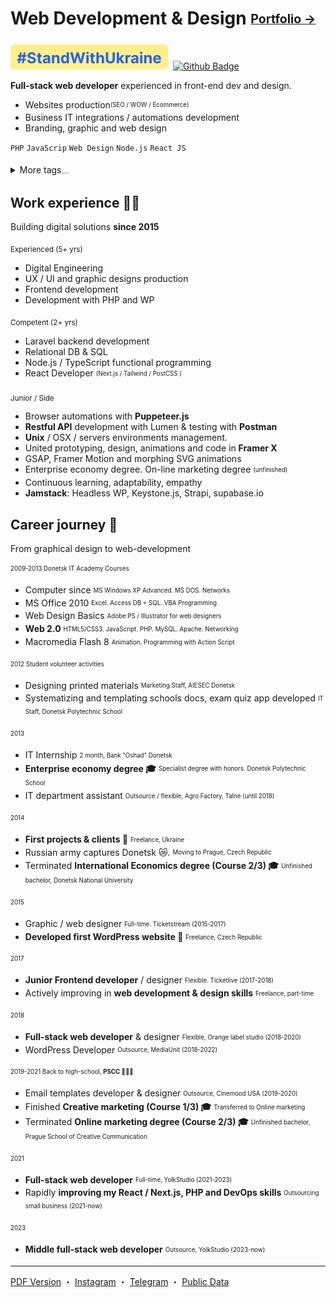 # Web Development & Design <sub><sup>[Portfolio →](http://andriilive.github.io)</sub></sup>

[![StandWithUkraine](https://raw.githubusercontent.com/vshymanskyy/StandWithUkraine/main/badges/StandWithUkraine.svg)](https://github.com/vshymanskyy/StandWithUkraine)&nbsp;
[![Github Badge](https://img.shields.io/github/followers/digitalandyeu?label=@digitalandyeu&style=social)](https://www.github.com/digitalandyeu)

**Full-stack web developer** experienced in front-end dev and design.

- Websites production<sub><sup>(SEO / WOW / Ecommerce)</sup></sub>
- Business IT integrations / automations development
- Branding, graphic and web design

`PHP` `JavaScrip` `Web Design` `Node.js` `React JS`

<!-- TODO: Secnod row !-->

<details>
<summary>More tags𓈓</summary>

`HTML` `SASS` `CSS` `Responsive design` `SEO` `Web 2.0` `restful API`

`Relational Databases` `SQL`

`Browser automation` `CI/CD` `Puppeteer` `Bash` `Zsh` `Shell Scripting`

`Laravel` `WooCommerce` `Wordpress` `Headless CMS`

`Functional Programming` `PostCSS` `WebPack` `ES6` `TypeScript`

`Next.js` `GatsbyJS` `Astro` `Tailwind CSS` `Jamstack`

---

`Online Marketing` `Prototyping`  `Email Marketing` `Finance`

`Remote development` `Framer Motion` `Gsap`

---

`Docker` `Git` `Unix administration` `MacOS` `jq`

`GitPod` `apache` `nginx` `digitalocean` `Vercel` `Netlify`

`Postman` `JetBrains` `GitHub` `linters` `formatters`

---

`Figma` `Framer` `Adobe PS` `Adobe AI` `Sketch App`

</details>

## Work experience 👷🏼

Building digital solutions **since 2015**

<sub>Experienced (5+ yrs)</sub>

- Digital Engineering
- UX / UI and graphic designs production
- Frontend development
- Development with PHP and WP

<sub>Competent (2+ yrs)</sub>

- Laravel backend development
- Relational DB & SQL
- Node.js / TypeScript functional programming
- React Developer <sub><sup>(Next.js / Tailwind / PostCSS )</sup></sub>

<sub>Junior / Side</sub>

- Browser automations with **Puppeteer.js**
- **Restful API** development with Lumen & testing with **Postman**
- **Unix** / OSX / servers environments management.
- United prototyping, design, animations and code in **Framer X**
- GSAP, Framer Motion and morphing SVG animations
- Enterprise economy degree. On-line marketing degree <sub><sup>(unfinished)</sup></sub>
- Continuous learning, adaptability, empathy
- **Jamstack**: Headless WP, Keystone.js, Strapi, supabase.io

## Career journey 💼

From graphical design to web-development

<sub><sup>2009-2013 Donetsk IT Academy Courses</sup></sub>

- Computer since <sub><sup> MS Windows XP Advanced. MS DOS. Networks</sub></sup>
- MS Office 2010 <sub><sup>Excel. Access DB + SQL. VBA Programming</sub></sup>
- Web Design Basics <sub><sup>Adobe PS / Illustrator for web designers</sub></sup>
- **Web 2.0** <sub><sup>HTML5/CSS3. JavaScript. PHP. MySQL. Apache. Networking</sub></sup>
- Macromedia Flash 8 <sub><sup>Animation. Programming with Action Script</sub></sup>

<sub><sup>2012 Student volunteer activities</sup></sub>

- Designing printed materials <sub><sup>Marketing Staff, AIESEC Donetsk</sub></sup>
- Systematizing and templating schools docs, exam quiz app developed  <sub><sup>IT Staff, Donetsk Polytechnic School</sub></sup>

<sub><sup>2013</sup></sub>

- IT Internship <sub><sup>2 month, Bank "Oshad" Donetsk</sub></sup>
- **Enterprise economy degree 🎓** <sub><sup>Specialist degree with honors. Donetsk Polytechnic School</sub></sup>
- IT department assistant  <sub><sup>Outsource / flexible, Agro Factory, Talne (until 2018)</sub></sup>

<sub><sup>2014</sup></sub>

-  **First projects & clients 🎂** <sub><sup>Freelance, Ukraine</sub></sup>
- Russian army captures Donetsk 😿. <sub><sup>Moving to Prague, Czech Republic</sup></sub>
-  Terminated **International Economics degree (Course 2/3)  🎓** <sub><sup>Unfinished bachelor, Donetsk National University</sup></sub>

<sub><sup>2015</sup></sub>

- Graphic / web designer <sub><sup>Full-time. Ticketstream (2015-2017)</sub></sup>
- **Developed first WordPress website 🥳** <sub><sup>Freelance, Czech Republic</sup></sub>

<sub><sup>2017</sup></sub>

- **Junior Frontend developer** / designer <sub><sup>Flexible. Ticketlive (2017-2018)</sub></sup>
- Actively  improving in **web development & design skills** <sub><sup>Freelance, part-time</sub></sup>

<sub><sup>2018</sup></sub>

- **Full-stack web developer** & designer <sub><sup>Flexible, Orange label studio (2018-2020)</sub></sup>
- WordPress Developer <sub><sup>Outsource, MediaUnit (2018-2022)</sub></sup>

<sub><sup>2019-2021 Back to high-school, **PSCC 🧑🏻‍🏫**</sup></sub>

- Email templates developer & designer  <sub><sup>Outsource, Cinemood USA (2019-2020)</sub></sup>
- Finished **Creative marketing (Course 1/3) 🎓** <sub><sup>Transferred to Online marketing</sub></sup>
- Terminated **Online marketing degree (Course 2/3)  🎓** <sub><sup>Unfinished bachelor, Prague School of Creative Communication</sub></sup>


<sub><sup>2021</sup></sub>

- **Full-stack web developer** <sub><sup>Full-time, YolkStudio (2021-2023)</sub></sup>
- Rapidly **improving my React / Next.js, PHP and DevOps skills** <sub><sup> Outsourcing small business (2021-now)</sub></sup>


<sub><sup>2023</sup></sub>

- **Middle full-stack web developer** <sub><sup>Outsource, YolkStudio (2023-now)</sub></sup>

---

[PDF Version](https://api.digitalandy.eu/me/cv) ・
[Instagram](https://www.instagram.com/digitalandy.eu) ・
[Telegram](https://t.me/digitalandyeu) ・
[Public Data](public/)
